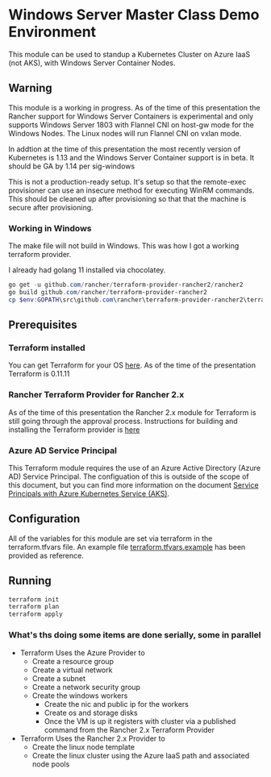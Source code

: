 # Windows Server Master Class Demo Environment

This module can be used to standup a Kubernetes Cluster on Azure IaaS (not AKS), with Windows Server Container Nodes.

## Warning

This module is a working in progress.  As of the time of this presentation the Rancher support for Windows Server Containers is experimental and only supports Windows Server 1803 with Flannel CNI on host-gw mode for the Windows Nodes.  The Linux nodes will run Flannel CNI on vxlan mode.

In addtion at the time of this presentation the most recently version of Kubernetes is 1.13 and the Windows Server Container support is in beta.  It should be GA by 1.14 per sig-windows

This is not a production-ready setup.  It's setup so that the remote-exec provisioner can use an insecure method for executing WinRM commands. This should be cleaned up after provisioning so that that the machine is secure after provisioning.

### Working in Windows

The make file will not build in Windows.  This was how I got a working terraform provider.  

I already had golang 11 installed via chocolatey.

```powershell
go get -u github.com/rancher/terraform-provider-rancher2/rancher2
go build github.com/rancher/terraform-provider-rancher2
cp $env:GOPATH\src\github.com\rancher\terraform-provider-rancher2\terraform-provider-rancher2.exe .\.terraform\plugins\windows_amd64\
```

## Prerequisites

### Terraform installed

You can get Terraform for your OS [here](https://www.terraform.io/downloads.html).  As of the time of the presentation Terraform is 0.11.11

### Rancher Terraform Provider for Rancher 2.x

As of the time of this presentation the Rancher 2.x module for Terraform is still going through the approval process.  Instructions for building and installing the Terraform provider is [here](https://github.com/rancher/terraform-provider-rancher2/#building-the-provider)

### Azure AD Service Principal

This Terraform module requires the use of an Azure Active Directory (Azure AD) Service Principal.  The configuation of this is outside of the scope of this document, but you can find more information on the document [Service Principals with Azure Kubernetes Service (AKS)](https://docs.microsoft.com/en-us/azure/aks/kubernetes-service-principal).

## Configuration

All of the variables for this module are set via terraform in the terraform.tfvars file.  An example file [terraform.tfvars.example](terraform.tfvars.example) has been provided as reference.

## Running

```bash
terraform init
terraform plan
terraform apply
```

### What's ths doing some items are done serially, some in parallel

- Terraform Uses the Azure Provider to
  - Create a resource group
  - Create a virtual network
  - Create a subnet
  - Create a network security group
  - Create the windows workers
    - Create the nic and public ip for the workers
    - Create os and storage disks
    - Once the VM is up it registers with cluster via a published command from the Rancher 2.x Terraform Provider
- Terraform Uses the Rancher 2.x Provider to
  - Create the linux node template
  - Create the linux cluster using the Azure IaaS path and associated node pools